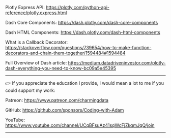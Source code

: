 Plotly Express API: https://plotly.com/python-api-reference/plotly.express.html

Dash Core Components: https://dash.plotly.com/dash-core-components

Dash HTML Components: https://dash.plotly.com/dash-html-components

What is a Callback Decorator: https://stackoverflow.com/questions/739654/how-to-make-function-decorators-and-chain-them-together/1594484#1594484

Full Overview of Dash article: https://medium.datadriveninvestor.com/plotly-dash-everything-you-need-to-know-bc09a5e45395

******************************************************************************
👉 If you appreciate the education I provide, I would mean a lot to me if you could support my work: 

Patreon: https://www.patreon.com/charmingdata

GitHub: https://github.com/sponsors/Coding-with-Adam

YouTube: https://www.youtube.com/channel/UCqBFsuAz41sqWcFjZkqmJqQ/join
******************************************************************************
